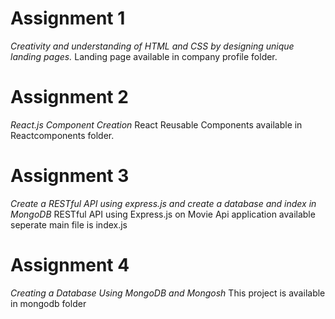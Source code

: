 # Assignment 1 
*Creativity and understanding of HTML and CSS by designing unique landing pages.*
Landing page available in company profile folder.

# Assignment 2 
*React.js Component Creation*
React Reusable Components available in Reactcomponents folder.

# Assignment 3 
*Create a RESTful API using express.js and create a database and index in MongoDB*
RESTful API using Express.js on Movie Api application available seperate main file is index.js

# Assignment 4 
*Creating a Database Using MongoDB and Mongosh*
 This project is available in mongodb folder

